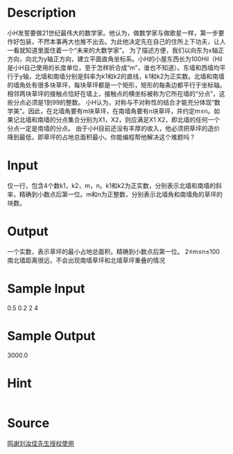 
# Description

<div class="content"><p>小H发誓要做21世纪最伟大的数学家。他认为，做数学家与做歌星一样，第一步要作好包装，不然本事再大也推不出去。为此他决定先在自己的住所上下功夫，让人一看就知道里面住着一个“未来的大数学家”。 为了描述方便，我们以向东为x轴正方向，向北为y轴正方向，建立平面直角坐标系。小H的小屋东西长为100Hil（Hil是小H自己使用的长度单位，至于怎样折合成“m”，谁也不知道）。东墙和西墙均平行于y轴，北墙和南墙分别是斜率为k1和k2的直线，k1和k2为正实数。北墙和南墙的墙角处有很多块草坪，每块草坪都是一个矩形，矩形的每条边都平行于坐标轴。相邻两块草坪的接触点恰好在墙上，接触点的横坐标被称为它所在墙的“分点”，这些分点必须是1到99的整数。 小H认为，对称与不对称性的结合才能充分体现“数学美”。因此，在北墙角要有m块草坪，在南墙角要有n块草坪，并约定m≤n。如果记北墙和南墙的分点集合分别为X1，X2，则应满足X1 X2，即北墙的任何一个分点一定是南墙的分点。 由于小H目前还没有丰厚的收入，他必须把草坪的造价降到最低，即草坪的占地总面积最小。你能编程帮他解决这个难题吗？</p></div>

# Input

<div class="content"><p>仅一行，包含4个数k1，k2，m，n。k1和k2为正实数，分别表示北墙和南墙的斜率，精确到小数点后第一位。m和n为正整数，分别表示北墙角和南墙角的草坪的块数。</p></div>

# Output

<div class="content"><p>一个实数，表示草坪的最小占地总面积。精确到小数点后第一位。 2≤m≤n≤100 南北墙距离很远，不会出现南墙草坪和北墙草坪重叠的情况</p></div>

# Sample Input

<div class="content"><span class="sampledata">0.5 0.2 2 4</span></div>

# Sample Output

<div class="content"><span class="sampledata">3000.0</span></div>

# Hint

<div class="content"><p></p><p><img border="0" src="/source/bzoj/1505/img/aHR0cHM6Ly9seWRzeS5jb20vSnVkZ2VPbmxpbmUvaW1hZ2VzLzE1MDUuanBn.jpg" alt=""/></p><p></p></div>

# Source

<div class="content"><p><a href="problemset.php?search=鸣谢刘汝佳先生授权使用">鸣谢刘汝佳先生授权使用</a></p></div>

